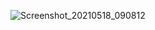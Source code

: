 ![Screenshot_20210518_090812](https://user-images.githubusercontent.com/47211806/118650495-e775f700-b7ba-11eb-84d4-06ab4572cda4.png)
